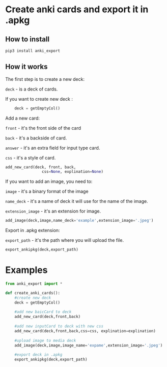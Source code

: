 # Create anki cards and export it in .apkg

## How to install

```bash
pip3 install anki_export
```


## How it works
The first step is to create a new deck:

`deck` - is a deck of cards.

If you want to create new deck :
```python
    deck = getEmptyCol()
```
 Add a new card:

`front` - it's the front side of the card

`back` - it's a backside of card. 

`answer` - it's an extra field for input type card.

`css` - it's a style of card.


```python
add_new_card(deck, front, back,
                css=None, explination=None)
```
If you want to add an image, you need to:

`image` - it's a binary format of the image

`name_deck` - it's a name of deck it will use for the name of the image.

`extension_image` - it's an extension for image.

```python
add_image(deck,image,name_deck='example',extension_image='.jpeg')
```

Export in .apkg extension:

`export_path` - it's the path where you will upload the file.

```python
export_ankipkg(deck,export_path)
```

# Examples
```python
from anki_export import *

def create_anki_cards():
    #create new deck
    deck = getEmptyCol()
    
    #add new baicCard to deck
    add_new_card(deck,front,back)
    
    #add new inputCard to deck with new css 
    add_new_card(deck,front,back,css=css, explination=explination)
    
    #upload image to media deck
    add_image(deck,image,image_name='expame',extension_image='.jpeg')
    
    #export deck in .apkg
    export_ankipkg(deck,export_path)
        
      
```